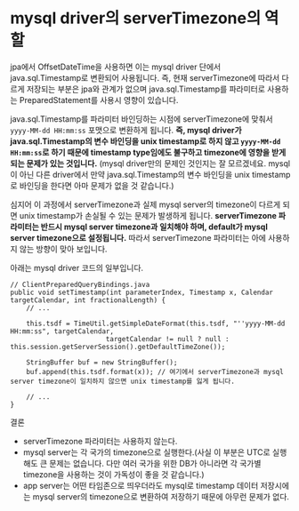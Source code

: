 # mysql driver의 serverTimezone의 역할

jpa에서 OffsetDateTime을 사용하면 이는 mysql driver 단에서 java.sql.Timestamp로 변환되어 사용됩니다.
즉, 현재 serverTimezone에 따라서 다르게 저장되는 부분은 jpa와 관계가 없으며 java.sql.Timestamp를 파라미터로 사용하는 PreparedStatement를 사용시 영향이 있습니다.

java.sql.Timestamp를 파라미터 바인딩하는 시점에 serverTimezone에 맞춰서 `yyyy-MM-dd HH:mm:ss` 포맷으로 변환하게 됩니다.
**즉, mysql driver가 java.sql.Timestamp의 변수 바인딩을 unix timestamp로 하지 않고 `yyyy-MM-dd HH:mm:ss`로 하기 때문에 timestamp type임에도 불구하고 timezone에 영향을 받게 되는 문제가 있는 것입니다.** (mysql driver만의 문제인 것인지는 잘 모르겠네요. mysql이 아닌 다른 driver에서 만약 java.sql.Timestamp의 변수 바인딩을 unix timestamp로 바인딩을 한다면 아마 문제가 없을 것 같습니다.)

심지어 이 과정에서 serverTimezone과 실제 mysql server의 timezone이 다르게 되면 unix timestamp가 손실될 수 있는 문제가 발생하게 됩니다.
**serverTimezone 파라미터는 반드시 mysql server timezone과 일치해야 하며, default가 mysql server timezone으로 설정됩니다.**
따라서 serverTimezone 파라미터는 아에 사용하지 않는 방향이 맞아 보입니다.

아래는 mysql driver 코드의 일부입니다.

```
// ClientPreparedQueryBindings.java
public void setTimestamp(int parameterIndex, Timestamp x, Calendar targetCalendar, int fractionalLength) {
	// ...

	this.tsdf = TimeUtil.getSimpleDateFormat(this.tsdf, "''yyyy-MM-dd HH:mm:ss", targetCalendar,
	                    targetCalendar != null ? null : this.session.getServerSession().getDefaultTimeZone());

	StringBuffer buf = new StringBuffer();
	buf.append(this.tsdf.format(x)); // 여기에서 serverTimezone과 mysql server timezone이 일치하지 않으면 unix timestamp를 잃게 됩니다.

	// ...
}
```

결론
* serverTimezone 파라미터는 사용하지 않는다.
* mysql server는 각 국가의 timezone으로 실행한다.(사실 이 부분은 UTC로 실행해도 큰 문제는 없습니다. 다만 여러 국가을 위한 DB가 아니라면 각 국가별 timezone을 사용하는 것이 가독성이 좋을 것 같습니다.)
* app server는 어떤 타임존으로 띄우더라도 mysql로 timestamp 데이터 저장시에는 mysql server의 timezone으로 변환하여 저장하기 때문에 아무런 문제가 없다.
